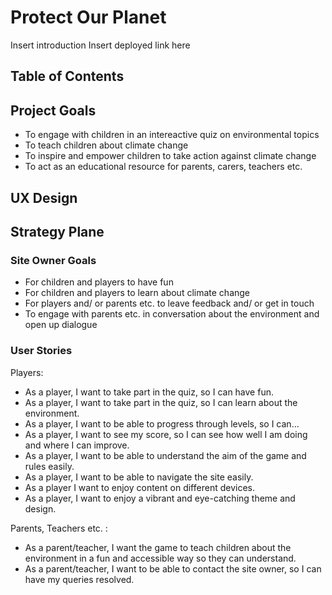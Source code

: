 # Protect Our Planet
Insert introduction
Insert deployed link here

## Table of Contents

## Project Goals

* To engage with children in an intereactive quiz on environmental topics
* To teach children about climate change
* To inspire and empower children to take action against climate change
* To act as an educational resource for parents, carers, teachers etc.

## UX Design

## Strategy Plane

### Site Owner Goals
* For children and players to have fun
* For children and players to learn about climate change
* For players and/ or parents etc. to leave feedback and/ or get in touch
* To engage with parents etc. in conversation about the environment and open up dialogue

### User Stories

Players:
* As a player, I want to take part in the quiz, so I can have fun.
* As a player, I want to take part in the quiz, so I can learn about the environment.
* As a player, I want to be able to progress through levels, so I can…
* As a player, I want to see my score, so I can see how well I am doing and where I can improve.
* As a player, I want to be able to understand the aim of the game and rules easily. 
* As a player, I want to be able to navigate the site easily.
* As a player I want to enjoy content on different devices.
* As a player, I want to enjoy a vibrant and eye-catching theme and design.

Parents, Teachers etc. :
* As a parent/teacher, I want the game to teach children about the environment in a fun and accessible way so they can understand.
* As a parent/teacher, I want to be able to contact the site owner, so I can have my queries resolved. 
